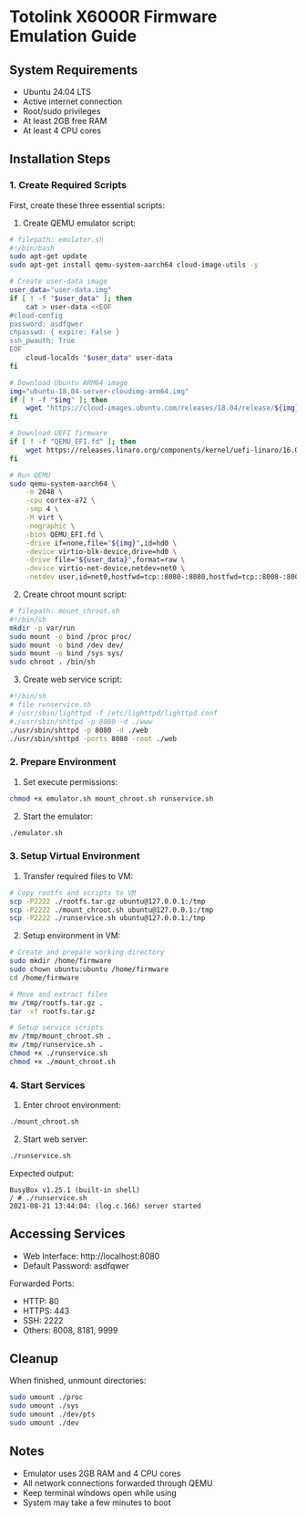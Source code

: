 # Totolink X6000R Firmware Emulation Guide

## System Requirements

- Ubuntu 24.04 LTS
- Active internet connection
- Root/sudo privileges
- At least 2GB free RAM
- At least 4 CPU cores

## Installation Steps

### 1. Create Required Scripts

First, create these three essential scripts:

1. Create QEMU emulator script:
```bash
# filepath: emulator.sh
#!/bin/bash
sudo apt-get update
sudo apt-get install qemu-system-aarch64 cloud-image-utils -y

# Create user-data image
user_data="user-data.img"
if [ ! -f "$user_data" ]; then
    cat > user-data <<EOF
#cloud-config
password: asdfqwer
chpasswd: { expire: False }
ssh_pwauth: True
EOF
    cloud-localds "$user_data" user-data
fi

# Download Ubuntu ARM64 image
img="ubuntu-18.04-server-cloudimg-arm64.img"
if [ ! -f "$img" ]; then
    wget "https://cloud-images.ubuntu.com/releases/18.04/release/${img}" --no-check-certificate
fi

# Download UEFI firmware
if [ ! -f "QEMU_EFI.fd" ]; then
    wget https://releases.linaro.org/components/kernel/uefi-linaro/16.02/release/qemu64/QEMU_EFI.fd --no-check-certificate
fi

# Run QEMU
sudo qemu-system-aarch64 \
    -m 2048 \
    -cpu cortex-a72 \
    -smp 4 \
    -M virt \
    -nographic \
    -bios QEMU_EFI.fd \
    -drive if=none,file="${img}",id=hd0 \
    -device virtio-blk-device,drive=hd0 \
    -drive file="${user_data}",format=raw \
    -device virtio-net-device,netdev=net0 \
    -netdev user,id=net0,hostfwd=tcp::8080-:8080,hostfwd=tcp::8008-:8008,hostfwd=tcp::2222-:22,hostfwd=tcp::8181-:8181,hostfwd=tcp::9999-:9999,hostfwd=tcp::443-:443
```

2. Create chroot mount script:
```bash
# filepath: mount_chroot.sh
#!/bin/sh
mkdir -p var/run
sudo mount -o bind /proc proc/
sudo mount -o bind /dev dev/
sudo mount -o bind /sys sys/
sudo chroot . /bin/sh
```

3. Create web service script:
```bash
#!/bin/sh
# file runservice.sh
# /usr/sbin/lighttpd -f /etc/lighttpd/lighttpd.conf
#./usr/sbin/shttpd -p 8080 -d ./www
./usr/sbin/shttpd -p 8080 -d ./web
./usr/sbin/shttpd -ports 8080 -root ./web
```

### 2. Prepare Environment

1. Set execute permissions:
```bash
chmod +x emulator.sh mount_chroot.sh runservice.sh
```

2. Start the emulator:
```bash
./emulator.sh
```

### 3. Setup Virtual Environment

1. Transfer required files to VM:
```bash
# Copy rootfs and scripts to VM
scp -P2222 ./rootfs.tar.gz ubuntu@127.0.0.1:/tmp
scp -P2222 ./mount_chroot.sh ubuntu@127.0.0.1:/tmp
scp -P2222 ./runservice.sh ubuntu@127.0.0.1:/tmp
```

2. Setup environment in VM:
```bash
# Create and prepare working directory
sudo mkdir /home/firmware
sudo chown ubuntu:ubuntu /home/firmware
cd /home/firmware

# Move and extract files
mv /tmp/rootfs.tar.gz .
tar -xf rootfs.tar.gz

# Setup service scripts
mv /tmp/mount_chroot.sh .
mv /tmp/runservice.sh .
chmod +x ./runservice.sh
chmod +x ./mount_chroot.sh
```

### 4. Start Services

1. Enter chroot environment:
```bash
./mount_chroot.sh
```

2. Start web server:
```bash
./runservice.sh
```

Expected output:
```
BusyBox v1.25.1 (built-in shell)
/ # ./runservice.sh
2021-08-21 13:44:04: (log.c.166) server started
```

## Accessing Services

- Web Interface: http://localhost:8080
- Default Password: asdfqwer

Forwarded Ports:
- HTTP: 80
- HTTPS: 443
- SSH: 2222
- Others: 8008, 8181, 9999

## Cleanup

When finished, unmount directories:
```bash
sudo umount ./proc
sudo umount ./sys
sudo umount ./dev/pts
sudo umount ./dev
```

## Notes

- Emulator uses 2GB RAM and 4 CPU cores
- All network connections forwarded through QEMU
- Keep terminal windows open while using
- System may take a few minutes to boot
